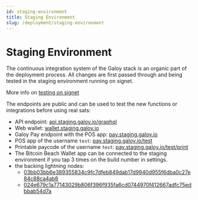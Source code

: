 ```yaml
---
id: staging-environment
title: Staging Environment
slug: /deployment/staging-environment
---
```


# Staging Environment

The continuous integration system of the Galoy stack is an organic part of the deployment process. All changes are first passed through and being tested in the staging environment running on signet.

More info on [testing on signet](/signet)

The endpoints are public and can be used to test the new functions or integrations before using real sats:

* API endpoint: [api.staging.galoy.io/graphql](https://api.staging.galoy.io/graphql)
* Web wallet: [wallet.staging.galoy.io](https://wallet.staging.galoy.io/)
* Galoy Pay endpoint with the POS app: [pay.staging.galoy.io](https://pay.staging.galoy.io/)
* POS app of the username `test`: [pay.staging.galoy.io/test](https://pay.staging.galoy.io/merchant/test)
* Printable paycode of the username `test`: [pay.staging.galoy.io/test/print](https://pay.staging.galoy.io/test/print?memo=from%20dev.galoy.io)
* The Bitcoin Beach Wallet app can be connected to the staging environment if you tap 3 times on the build number in settings.
* the backing lightning nodes:
  * [03bb03bb6e389355834c9fc7dfeb849dab17d9940d955f6dba0c27e84c88ca4ab8](https://mempool.space/signet/lightning/node/03bb03bb6e389355834c9fc7dfeb849dab17d9940d955f6dba0c27e84c88ca4ab8)
  * [024e679c1a77143029b806f396f935fa6cd0744970f412667adfc75edbbab54d7a](https://mempool.space/signet/lightning/node/024e679c1a77143029b806f396f935fa6cd0744970f412667adfc75edbbab54d7a)

